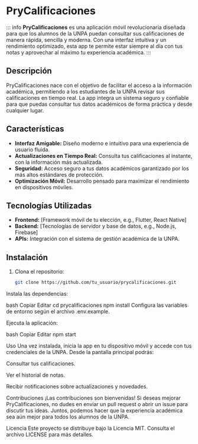 # PryCalificaciones

::: info
**PryCalificaciones** es una aplicación móvil revolucionaria diseñada para que los alumnos de la UNPA puedan consultar sus calificaciones de manera rápida, sencilla y moderna. Con una interfaz intuitiva y un rendimiento optimizado, esta app te permite estar siempre al día con tus notas y aprovechar al máximo tu experiencia académica.
:::

## Descripción

PryCalificaciones nace con el objetivo de facilitar el acceso a la información académica, permitiendo a los estudiantes de la UNPA revisar sus calificaciones en tiempo real. La app integra un sistema seguro y confiable para que puedas consultar tus datos académicos de forma práctica y desde cualquier lugar.

## Características

- **Interfaz Amigable:** Diseño moderno e intuitivo para una experiencia de usuario fluida.
- **Actualizaciones en Tiempo Real:** Consulta tus calificaciones al instante, con la información más actualizada.
- **Seguridad:** Acceso seguro a tus datos académicos garantizado por los más altos estándares de protección.
- **Optimización Móvil:** Desarrollo pensado para maximizar el rendimiento en dispositivos móviles.

## Tecnologías Utilizadas

- **Frontend:** [Framework móvil de tu elección, e.g., Flutter, React Native]
- **Backend:** [Tecnologías de servidor y base de datos, e.g., Node.js, Firebase]
- **APIs:** Integración con el sistema de gestión académica de la UNPA.

## Instalación

1. Clona el repositorio:
   ```bash
   git clone https://github.com/tu_usuario/prycalificaciones.git
Instala las dependencias:

bash
Copiar
Editar
cd prycalificaciones
npm install
Configura las variables de entorno según el archivo .env.example.

Ejecuta la aplicación:

bash
Copiar
Editar
npm start

Uso
Una vez instalada, inicia la app en tu dispositivo móvil y accede con tus credenciales de la UNPA. Desde la pantalla principal podrás:

Consultar tus calificaciones.

Ver el historial de notas.

Recibir notificaciones sobre actualizaciones y novedades.

Contribuciones
¡Las contribuciones son bienvenidas! Si deseas mejorar PryCalificaciones, no dudes en enviar un pull request o abrir un issue para discutir tus ideas. Juntos, podemos hacer que la experiencia académica sea aún mejor para todos los alumnos de la UNPA.

Licencia
Este proyecto se distribuye bajo la Licencia MIT. Consulta el archivo LICENSE para más detalles.
